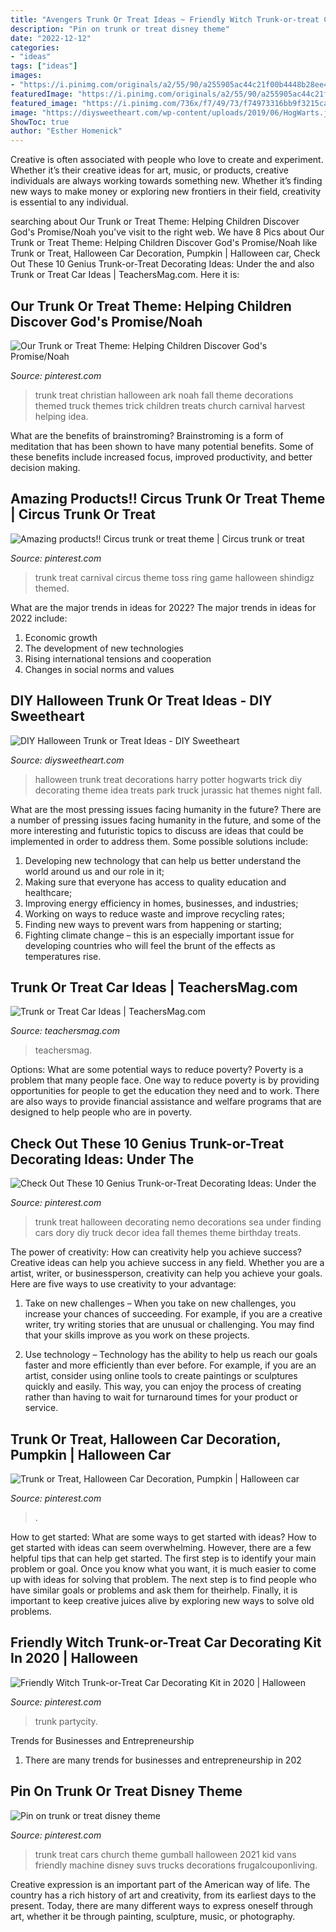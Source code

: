 ```yaml
---
title: "Avengers Trunk Or Treat Ideas ~ Friendly Witch Trunk-or-treat Car Decorating Kit In 2020"
description: "Pin on trunk or treat disney theme"
date: "2022-12-12"
categories:
- "ideas"
tags: ["ideas"]
images:
- "https://i.pinimg.com/originals/a2/55/90/a255905ac44c21f00b4448b28ee415c6.jpg"
featuredImage: "https://i.pinimg.com/originals/a2/55/90/a255905ac44c21f00b4448b28ee415c6.jpg"
featured_image: "https://i.pinimg.com/736x/f7/49/73/f74973316bb9f3215ca87bf00d310b28.jpg"
image: "https://diysweetheart.com/wp-content/uploads/2019/06/HogWarts.jpg"
ShowToc: true
author: "Esther Homenick"
---
```



Creative is often associated with people who love to create and experiment. Whether it’s their creative ideas for art, music, or products, creative individuals are always working towards something new. Whether it’s finding new ways to make money or exploring new frontiers in their field, creativity is essential to any individual.

	

		
searching about Our Trunk or Treat Theme: Helping Children Discover God&#039;s Promise/Noah you've visit to the right web. We have 8 Pics about Our Trunk or Treat Theme: Helping Children Discover God&#039;s Promise/Noah like Trunk or Treat, Halloween Car Decoration, Pumpkin | Halloween car, Check Out These 10 Genius Trunk-or-Treat Decorating Ideas: Under the and also Trunk or Treat Car Ideas | TeachersMag.com. Here it is:
		
    
## Our Trunk Or Treat Theme: Helping Children Discover God&#039;s Promise/Noah

<img loading=lazy src="https://i.pinimg.com/736x/f7/49/73/f74973316bb9f3215ca87bf00d310b28.jpg" onerror="this.onerror=null;this.src='https://tse3.mm.bing.net/th?id=OIP.CxHi6vouy_P62C-IDfBgRwHaI8&amp;pid=15.1';" alt="Our Trunk or Treat Theme: Helping Children Discover God&#039;s Promise/Noah">

_Source: pinterest.com_

>trunk treat christian halloween ark noah fall theme decorations themed truck themes trick children treats church carnival harvest helping idea. 

	

What are the benefits of brainstroming?
Brainstroming is a form of meditation that has been shown to have many potential benefits. Some of these benefits include increased focus, improved productivity, and better decision making.

    
## Amazing Products!! Circus Trunk Or Treat Theme | Circus Trunk Or Treat

<img loading=lazy src="https://i.pinimg.com/736x/d3/e6/cf/d3e6cfc783c4fe5ec85cee4a17558823.jpg" onerror="this.onerror=null;this.src='https://tse4.mm.bing.net/th?id=OIP.aP0YtXsVeuKHPJgfGWjsiwHaFj&amp;pid=15.1';" alt="Amazing products!! Circus trunk or treat theme | Circus trunk or treat">

_Source: pinterest.com_

>trunk treat carnival circus theme toss ring game halloween shindigz themed. 

	

What are the major trends in ideas for 2022?
The major trends in ideas for 2022 include: 
1. Economic growth 
2. The development of new technologies 
3. Rising international tensions and cooperation 
4. Changes in social norms and values 

    
## DIY Halloween Trunk Or Treat Ideas - DIY Sweetheart

<img loading=lazy src="https://diysweetheart.com/wp-content/uploads/2019/06/HogWarts.jpg" onerror="this.onerror=null;this.src='https://tse3.mm.bing.net/th?id=OIP.HUEDQwN4oFWB9eneQhU-sQHaKs&amp;pid=15.1';" alt="DIY Halloween Trunk or Treat Ideas - DIY Sweetheart">

_Source: diysweetheart.com_

>halloween trunk treat decorations harry potter hogwarts trick diy decorating theme idea treats park truck jurassic hat themes night fall. 

	

What are the most pressing issues facing humanity in the future?
There are a number of pressing issues facing humanity in the future, and some of the more interesting and futuristic topics to discuss are ideas that could be implemented in order to address them. Some possible solutions include: 
1) Developing new technology that can help us better understand the world around us and our role in it; 
2) Making sure that everyone has access to quality education and healthcare; 
3) Improving energy efficiency in homes, businesses, and industries; 
4) Working on ways to reduce waste and improve recycling rates; 
5) Finding new ways to prevent wars from happening or starting; 
6) Fighting climate change – this is an especially important issue for developing countries who will feel the brunt of the effects as temperatures rise.

    
## Trunk Or Treat Car Ideas | TeachersMag.com

<img loading=lazy src="http://teachersmag.com/wp-content/uploads/2019/11/trunk-or-treat-car-ideas5.jpg" onerror="this.onerror=null;this.src='https://tse4.mm.bing.net/th?id=OIP.fn4IcOj3oDRrxQ9PtVXV0AHaJ4&amp;pid=15.1';" alt="Trunk or Treat Car Ideas | TeachersMag.com">

_Source: teachersmag.com_

>teachersmag. 

	

Options: What are some potential ways to reduce poverty?
Poverty is a problem that many people face. One way to reduce poverty is by providing opportunities for people to get the education they need and to work. There are also ways to provide financial assistance and welfare programs that are designed to help people who are in poverty.

    
## Check Out These 10 Genius Trunk-or-Treat Decorating Ideas: Under The

<img loading=lazy src="https://i.pinimg.com/originals/57/90/1a/57901a1bb8cff3993c7194104fe212b1.jpg" onerror="this.onerror=null;this.src='https://tse3.mm.bing.net/th?id=OIP.GxU4TY1_0W-L0gIdhqY2XgHaNJ&amp;pid=15.1';" alt="Check Out These 10 Genius Trunk-or-Treat Decorating Ideas: Under the">

_Source: pinterest.com_

>trunk treat halloween decorating nemo decorations sea under finding cars dory diy truck decor idea fall themes theme birthday treats. 

	

The power of creativity: How can creativity help you achieve success?
Creative ideas can help you achieve success in any field. Whether you are a artist, writer, or businessperson, creativity can help you achieve your goals. Here are five ways to use creativity to your advantage: 
1. Take on new challenges – When you take on new challenges, you increase your chances of succeeding. For example, if you are a creative writer, try writing stories that are unusual or challenging. You may find that your skills improve as you work on these projects. 

2. Use technology – Technology has the ability to help us reach our goals faster and more efficiently than ever before. For example, if you are an artist, consider using online tools to create paintings or sculptures quickly and easily. This way, you can enjoy the process of creating rather than having to wait for turnaround times for your product or service. 


    
## Trunk Or Treat, Halloween Car Decoration, Pumpkin | Halloween Car

<img loading=lazy src="https://i.pinimg.com/originals/a2/55/90/a255905ac44c21f00b4448b28ee415c6.jpg" onerror="this.onerror=null;this.src='https://tse3.mm.bing.net/th?id=OIP.ZYWF9ssFEK1U2I24HAYCRgHaHa&amp;pid=15.1';" alt="Trunk or Treat, Halloween Car Decoration, Pumpkin | Halloween car">

_Source: pinterest.com_

>. 

	

How to get started: What are some ways to get started with ideas?
How to get started with ideas can seem overwhelming. However, there are a few helpful tips that can help get started. The first step is to identify your main problem or goal. Once you know what you want, it is much easier to come up with ideas for solving that problem. The next step is to find people who have similar goals or problems and ask them for theirhelp. Finally, it is important to keep creative juices alive by exploring new ways to solve old problems.

    
## Friendly Witch Trunk-or-Treat Car Decorating Kit In 2020 | Halloween

<img loading=lazy src="https://i.pinimg.com/736x/3c/21/d4/3c21d4660ae48cc0e0dfd5c5f58e2972.jpg" onerror="this.onerror=null;this.src='https://tse4.mm.bing.net/th?id=OIP.nZBC53FXyCu7PdRh3FPcFQHaHa&amp;pid=15.1';" alt="Friendly Witch Trunk-or-Treat Car Decorating Kit in 2020 | Halloween">

_Source: pinterest.com_

>trunk partycity. 

	

Trends for Businesses and Entrepreneurship
1. There are many trends for businesses and entrepreneurship in 202
    
## Pin On Trunk Or Treat Disney Theme

<img loading=lazy src="https://i.pinimg.com/736x/c7/4c/b6/c74cb6d7d25c2a1593a62586cf870041.jpg" onerror="this.onerror=null;this.src='https://tse1.mm.bing.net/th?id=OIP.BjBGh2q8AnDq_3Na2EodAAHaKS&amp;pid=15.1';" alt="Pin on trunk or treat disney theme">

_Source: pinterest.com_

>trunk treat cars church theme gumball halloween 2021 kid vans friendly machine disney suvs trucks decorations frugalcouponliving. 

	

Creative expression is an important part of the American way of life. The country has a rich history of art and creativity, from its earliest days to the present. Today, there are many different ways to express oneself through art, whether it be through painting, sculpture, music, or photography.

